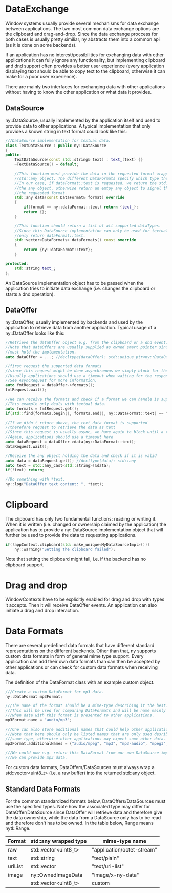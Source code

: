 DataExchange
============

Window systems usually provide several mechanisms for data exchange between applications.
The two most common data exchange options are the clipboard and drag-and-drop.
Since the data exchange proccess for both cases is usually pretty similiar, ny abstracts them
into a common api (as it is done on some backends).

If an application has no interest/possibilities for exchanging data with other applications
it can fully ignore any functionality, but implementing clipboard and dnd support often
provides a better user experience (every application displaying text should be able to
copy text to the clipboard, otherwise it can make for a poor user experience).

There are mainly two interfaces for exchanging data with other applications without having
to know the other application or what data it provides.

DataSource
----------

ny::DataSource, usually implemented by the application itself and used to provide data
to other applications. A typical implementation that only provides a known string in text format
could look like this:

```cpp
///DataSource implementation for textual data.
class TextDataSource : public ny::DataSource
{
public:
	TextDataSource(const std::string& text) : text_(text) {}
	~TextDataSource() = default;

	//This function must provide the data in the requested format wrapped into an
	//std::any object. The different DataFormats specify which type the std::any object must hold.
	//In our case, if dataFormat::text is requested, we return the std::string wrapped into
	//the any object, otherwise return an emtpy any object to signal that we don't support
	//the requested format.
	std::any data(const DataFormat& format) override
	{
		if(format == ny::dataFormat::text) return {text_};
		return {};
	}

	//This function should return a list of all supported dataTypes.
	//Since this DataSource implementation can only be used for textual data, we
	//only return dataFormat::text.
	std::vector<DataFormats> dataFormats() const override
	{
		return {ny::dataFormat::text};
	}

protected:
	std::string text_;
};
```

An DataSource implementation object has to be passed when the application tries to initiate
data exchange (i.e. changes the clipboard or starts a dnd operation).


DataOffer
---------

ny::DataOffer, usually implemented by backends and used by the application to retrieve data
from another application. Typical usage of a ny::DataOffer looks like this:

```cpp
//Retrieve the dataOffer object e.g. from the clipboard or a dnd event.
//Note that dataOffers are usually supplied as owned smart pointer since they
//must hold the implementation.
auto dataOffer = ...; //decltype(dataOffer): std::unique_ptr<ny::DataOffer>

//first request the supported data formats
//since this request might be done asynchronous we simply block for the reply here.
//Usually applications should use a timeout when waiting for the response.
//See AsyncRequest for more information.
auto fmtRequest = dataOffer->formats();
fmtRequest.wait();

//We can receive the formats and check if a format we can handle is supported.
//This example only deals with textual data.
auto formats = fmtRequest.get();
if(std::find(formats.begin(), formats.end(), ny::DataFormat::text) == formats.end()) return;

//If we didn't return above, the text data format is supported
//therefore request to retrieve the data as text
//Since this request is usually async, we have again to block until a response is received
//Again, applications should use a timeout here
auto dataRequest = dataOffer->data(ny::DataFormat::text);
dataRequest.wait();

//Receive the any object holding the data and check if it is valid
auto data = dataRequest.get(); //decltype(data): std::any
auto text = std::any_cast<std::string>(&data);
if(!text) return;

//Do something with *text.
ny::log("DataOffer text content: ", *text);
```


Clipboard
=========

The clipboard has only two fundamental functions: reading or writing it.
When it is written (i.e. changed or ownership claimed by the application) the application
has to provide a ny::DataSource implementation object that will further be used to
provide the data to requesting applications.

```cpp
if(!appContext.clipboard(std::make_unique<MyDataSourceImpl>()))
	ny::warning("Setting the clipboard failed");
```

Note that setting the clipboard might fail, i.e. if the backend has no clipboard support.

Drag and drop
=============

WindowContexts have to be explicitly enabled for drag and drop with types it accepts.
Then it will receive DataOffer events.
An application can also initiate a drag and drop interaction.

Data Formats
============

There are several predefined data formats that have different standard representations on the
different backends. Other than that, ny supports custom data formats in form
of general mime type support.
Every application can add their own data formats than can then be accepted by other applications
or can check for custom data formats when receiving data.

The definition of the DataFormat class with an example custom object.

```cpp
///Create a custom DataFormat for mp3 data.
ny::DataFormat mp3Format;

///The name of the format should be a mime-type describing it the best.
///This will be used for comparing DataFormats and will be name mainly given to it
///when data with this format is presented to other applications.
mp3Format.name = "audio/mp3";

///One can also store additional names that could help other applications figure it out.
///Note that here should only be listed names that are only used desribed to describe the exact
///same type, otherwise other applications may expect some other data.
mp3Format.additionalNames = {"audio/mpeg", "mp3", "mp3-audio", "mpeg3", "mpeg"};

///We could now e.g. return this DataFormat from our own DataSource implementation when
///we can provide mp3 data.
```

For custom data formats, DataOffers/DataSources must always wrap a
std::vector<uint8_t> (i.e. a raw buffer) into the returned std::any object.

Standard Data Formats
--------------------

For the common standardized formats below, DataOffers/DataSources must use the specified
types. Note how the associated type may differ for DataOffer/DataSource since DataOffer
will retrieve data and therefore give the data ownership, while the data from
a DataSource only has to be read and therefore don't has to be owned.
In the table below, Range means nytl::Range.

<center>

| Format 	| std::any wrapped type 	| mime-type name				|
|-----------|---------------------------|-------------------------------|
| raw		| std::vector<uint8_t>		| "application/octet-stream"	|
| text		| std::string				| "text/plain"					|
| uriList	| std::vector<string> 		| "text/uri-list"				|
| image		| ny::OwnedImageData		| "image/x-ny-data"				|
| <custom>  | std::vector<uint8_t>		| custom						|

</center>
